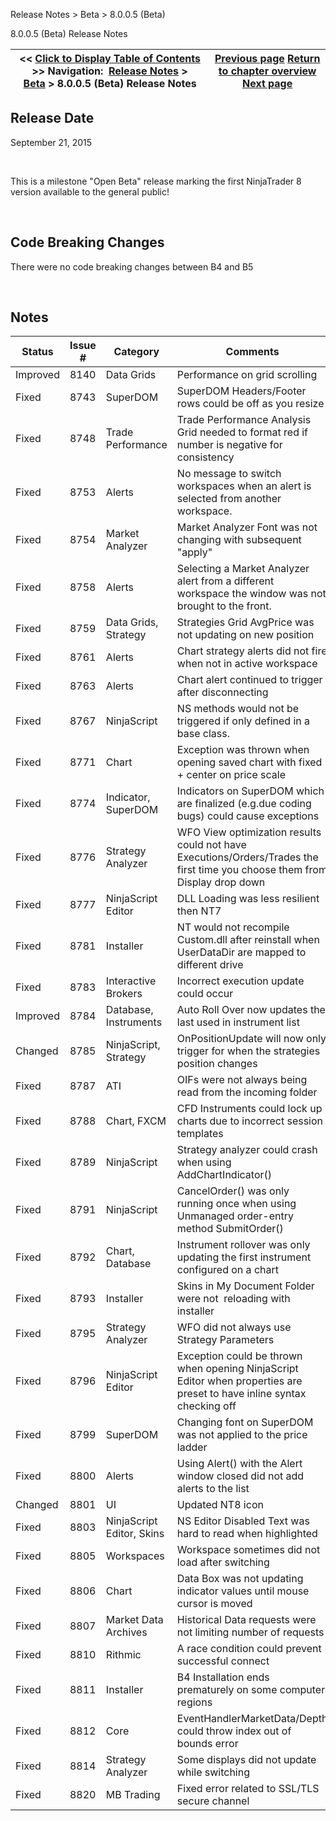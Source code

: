 ﻿


Release Notes \> Beta \> 8\.0\.0\.5 (Beta)






















8\.0\.0\.5 (Beta) Release Notes







| \<\< [Click to Display Table of Contents](8_0_0_5.md) \>\> **Navigation:**     [Release Notes](release_notes-1.md) \> [Beta](beta_release_notes.md) \> 8\.0\.0\.5 (Beta) Release Notes | [Previous page](8_0_0_6.md) [Return to chapter overview](beta_release_notes.md) [Next page](8_0_0_4.md) |
| --- | --- |











## Release Date


September 21, 2015


 


This is a milestone "Open Beta" release marking the first NinjaTrader 8 version available to the general public!


 


## Code Breaking Changes


There were no code breaking changes between B4 and B5


 


## Notes




| Status | Issue \# | Category | Comments |
| --- | --- | --- | --- |
| Improved | 8140 | Data Grids | Performance on grid scrolling |
| Fixed | 8743 | SuperDOM | SuperDOM Headers/Footer rows could be off as you resize |
| Fixed | 8748 | Trade Performance | Trade Performance Analysis Grid needed to format red if number is negative for consistency |
| Fixed | 8753 | Alerts | No message to switch workspaces when an alert is selected from another workspace. |
| Fixed | 8754 | Market Analyzer | Market Analyzer Font was not changing with subsequent "apply" |
| Fixed | 8758 | Alerts | Selecting a Market Analyzer alert from a different workspace the window was not brought to the front. |
| Fixed | 8759 | Data Grids, Strategy | Strategies Grid AvgPrice was not updating on new position |
| Fixed | 8761 | Alerts | Chart strategy alerts did not fire when not in active workspace |
| Fixed | 8763 | Alerts | Chart alert continued to trigger after disconnecting |
| Fixed | 8767 | NinjaScript | NS methods would not be triggered if only defined in a base class. |
| Fixed | 8771 | Chart | Exception was thrown when opening saved chart with fixed \+ center on price scale |
| Fixed | 8774 | Indicator, SuperDOM | Indicators on SuperDOM which are finalized (e.g.due coding bugs) could cause exceptions |
| Fixed | 8776 | Strategy Analyzer | WFO View optimization results could not have Executions/Orders/Trades the first time you choose them from Display drop down |
| Fixed | 8777 | NinjaScript Editor | DLL Loading was less resilient then NT7 |
| Fixed | 8781 | Installer | NT would not recompile Custom.dll after reinstall when UserDataDir are mapped to different drive |
| Fixed | 8783 | Interactive Brokers | Incorrect execution update could occur |
| Improved | 8784 | Database, Instruments | Auto Roll Over now updates the last used in instrument list |
| Changed | 8785 | NinjaScript, Strategy | OnPositionUpdate will now only trigger for when the strategies position changes |
| Fixed | 8787 | ATI | OIFs were not always being read from the incoming folder |
| Fixed | 8788 | Chart, FXCM | CFD Instruments could lock up charts due to incorrect session templates |
| Fixed | 8789 | NinjaScript | Strategy analyzer could crash when using AddChartIndicator() |
| Fixed | 8791 | NinjaScript | CancelOrder() was only running once when using Unmanaged order\-entry method SubmitOrder() |
| Fixed | 8792 | Chart, Database | Instrument rollover was only updating the first instrument configured on a chart |
| Fixed | 8793 | Installer | Skins in My Document Folder were not  reloading with installer |
| Fixed | 8795 | Strategy Analyzer | WFO did not always use Strategy Parameters |
| Fixed | 8796 | NinjaScript Editor | Exception could be thrown when opening NinjaScript Editor when properties are preset to have inline syntax checking off |
| Fixed | 8799 | SuperDOM | Changing font on SuperDOM was not applied to the price ladder |
| Fixed | 8800 | Alerts | Using Alert() with the Alert window closed did not add alerts to the list |
| Changed | 8801 | UI | Updated NT8 icon |
| Fixed | 8803 | NinjaScript Editor, Skins | NS Editor Disabled Text was hard to read when highlighted |
| Fixed | 8805 | Workspaces | Workspace sometimes did not load after switching |
| Fixed | 8806 | Chart | Data Box was not updating indicator values until mouse cursor is moved |
| Fixed | 8807 | Market Data Archives | Historical Data requests were not limiting number of requests |
| Fixed | 8810 | Rithmic | A race condition could prevent successful connect |
| Fixed | 8811 | Installer | B4 Installation ends prematurely on some computer regions |
| Fixed | 8812 | Core | EventHandlerMarketData/Depth could throw index out of bounds error |
| Fixed | 8814 | Strategy Analyzer | Some displays did not update while switching |
| Fixed | 8820 | MB Trading | Fixed error related to SSL/TLS secure channel |









